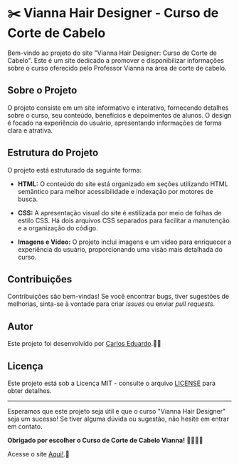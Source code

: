 # ✂️ Vianna Hair Designer - Curso de Corte de Cabelo

Bem-vindo ao projeto do site "Vianna Hair Designer: Curso de Corte de Cabelo". Este é um site dedicado a promover e disponibilizar informações sobre o curso oferecido pelo Professor Vianna na área de corte de cabelo.

## Sobre o Projeto

O projeto consiste em um site informativo e interativo, fornecendo detalhes sobre o curso, seu conteúdo, benefícios e depoimentos de alunos. O design é focado na experiência do usuário, apresentando informações de forma clara e atrativa.

## Estrutura do Projeto

O projeto está estruturado da seguinte forma:

- **HTML:** O conteúdo do site está organizado em seções utilizando HTML semântico para melhor acessibilidade e indexação por motores de busca.

- **CSS:** A apresentação visual do site é estilizada por meio de folhas de estilo CSS. Há dois arquivos CSS separados para facilitar a manutenção e a organização do código.

- **Imagens e Vídeo:** O projeto inclui imagens e um vídeo para enriquecer a experiência do usuário, proporcionando uma visão mais detalhada do curso.

## Contribuições

Contribuições são bem-vindas! Se você encontrar bugs, tiver sugestões de melhorias, sinta-se à vontade para criar *issues* ou enviar *pull requests*.

## Autor

Este projeto foi desenvolvido por [Carlos Eduardo](https://github.com/CarlosEduts).👨‍💻

## Licença

Este projeto está sob a Licença MIT - consulte o arquivo [LICENSE](LICENSE) para obter detalhes.

---

Esperamos que este projeto seja útil e que o curso "Vianna Hair Designer" seja um sucesso! Se tiver alguma dúvida ou sugestão, não hesite em entrar em contato.

**Obrigado por escolher o Curso de Corte de Cabelo Vianna!** 💇‍♂️💇‍♀️



Acesse o site [Aqui!](https://carloseduts.github.io/Vianna-Hair-Designer-Curso).🚀
